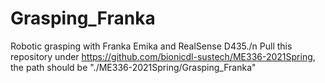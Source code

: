 # Grasping_Franka
Robotic grasping with Franka Emika and RealSense D435./n
Pull this repository under https://github.com/bionicdl-sustech/ME336-2021Spring, the path should be "./ME336-2021Spring/Grasping_Franka"
